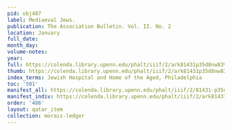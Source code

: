 ```yaml
---
pid: obj487
label: Mediaeval Jews.
publication: The Association Bulletin. Vol. II. No. 2
location: January
full_date:
month_day:
volume-notes:
year:
full: https://colenda.library.upenn.edu/phalt/iiif/2/ark81431p35d8nw83%2FSHA256E-s6645710--6c6c2febc8fd6c7549751cb073926c9ce084c323234e08ea462930bff36e63eb.jpeg/full/3500,/0/default.jpg
thumb: https://colenda.library.upenn.edu/phalt/iiif/2/ark81431p35d8nw83%2FSHA256E-s6645710--6c6c2febc8fd6c7549751cb073926c9ce084c323234e08ea462930bff36e63eb.jpeg/full/!200,200/0/default.jpg
index_terms: Jewish Hospital and Home of the Aged, Philadelphia
toc: '501'
manifest_all: https://colenda.library.upenn.edu/phalt/iiif/2/81431-p35d8nw83/manifest
manifest_indiv: https://colenda.library.upenn.edu/phalt/iiif/2/ark81431p35d8nw83%2FSHA256E-s6645710--6c6c2febc8fd6c7549751cb073926c9ce084c323234e08ea462930bff36e63eb.jpeg
order: '486'
layout: qatar_item
collection: morais-ledger
---
```

